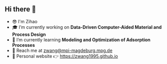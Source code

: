 ## Hi there :wave:
- :sunglasses: I'm Zihao
- :mortar_board: I’m currently working on **Data-Driven Computer-Aided Material and Process Design**
- :bookmark_tabs: I’m currently learning **Modeling and Optimization of Adsorption Processes**
- :e-mail: Reach me at zwang@mpi-magdeburg.mpg.de
- :eyes: Personal website 👉 https://zwang1995.github.io
